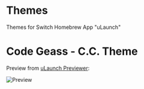 # Themes
Themes for Switch Homebrew App "uLaunch"

# Code Geass - C.C. Theme
Preview from [uLaunch Previewer](https://github.com/IcosaSwitch/uLaunch-Previewer):

![Preview](https://imgur.com/OnVr4df)

